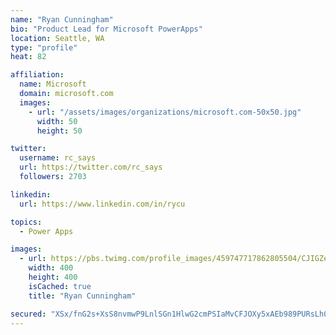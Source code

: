 ```yaml
---
name: "Ryan Cunningham"
bio: "Product Lead for Microsoft PowerApps"
location: Seattle, WA
type: "profile"
heat: 82

affiliation:
  name: Microsoft
  domain: microsoft.com
  images:
    - url: "/assets/images/organizations/microsoft.com-50x50.jpg"
      width: 50
      height: 50

twitter:
  username: rc_says
  url: https://twitter.com/rc_says
  followers: 2703

linkedin:
  url: https://www.linkedin.com/in/rycu

topics:
  - Power Apps

images:
  - url: https://pbs.twimg.com/profile_images/459747717862805504/CJIGZejd_400x400.png
    width: 400
    height: 400
    isCached: true
    title: "Ryan Cunningham"

secured: "XSx/fnG2s+XsS8nvmwP9LnlSGn1HlwG2cmPSIaMvCFJOXy5xAEb989PURsLh0rNzBcJkbBQFzqz0+pXVXmleyfUeqiyWQtjYxx75TV1zBaJfcNWPMfu8I+6eSzCzt7aCht/Xwq5lB9gB5+C6cp6lOXyN70Yv7aiEwkGnxbOlrYVMP8zAGykC+mJFCEdvIjrsZrhyUUt0RxwRlCDFNgygNLdmwRiR291G2vR1Nb620nQA/Tuf5nPomUbyJ/csxzSu06Cdd7eOUqrzMF7BTPht89DJTJyiQOLNhJKztYzjACQdYHYJcqlKQaGmFoFkbOb8wzqlu4ISgePpG5L6gna02ACQ25+RVQySjVtL4o1OO5pyHb/D5nZc9KGGT2q9fbGG6x5taVtiqdp7dBnlCXM+dWq9ZZ4GXwQH2vR7KUTFOHY=;qBWoCH9NyEdLdvGEHrLUEA=="
---
```


